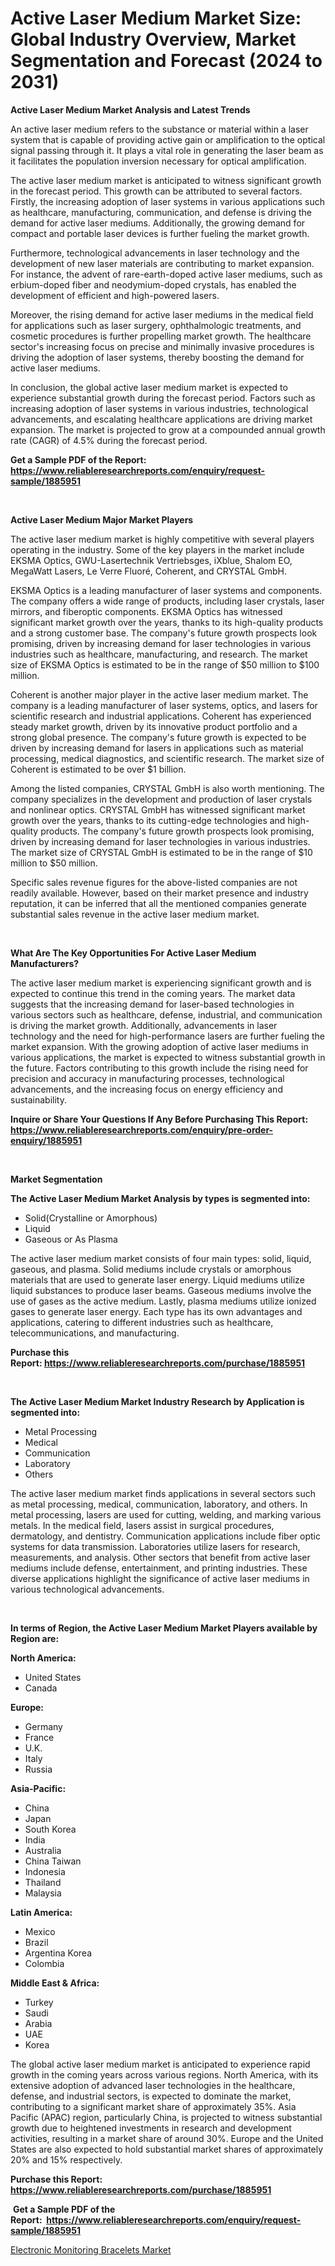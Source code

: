 <p><h1>Active Laser Medium Market Size: Global Industry Overview, Market Segmentation and Forecast (2024 to 2031)</h1></p><p><strong>Active Laser Medium Market Analysis and Latest Trends</strong></p>
<p><p>An active laser medium refers to the substance or material within a laser system that is capable of providing active gain or amplification to the optical signal passing through it. It plays a vital role in generating the laser beam as it facilitates the population inversion necessary for optical amplification.</p><p>The active laser medium market is anticipated to witness significant growth in the forecast period. This growth can be attributed to several factors. Firstly, the increasing adoption of laser systems in various applications such as healthcare, manufacturing, communication, and defense is driving the demand for active laser mediums. Additionally, the growing demand for compact and portable laser devices is further fueling the market growth.</p><p>Furthermore, technological advancements in laser technology and the development of new laser materials are contributing to market expansion. For instance, the advent of rare-earth-doped active laser mediums, such as erbium-doped fiber and neodymium-doped crystals, has enabled the development of efficient and high-powered lasers.</p><p>Moreover, the rising demand for active laser mediums in the medical field for applications such as laser surgery, ophthalmologic treatments, and cosmetic procedures is further propelling market growth. The healthcare sector's increasing focus on precise and minimally invasive procedures is driving the adoption of laser systems, thereby boosting the demand for active laser mediums.</p><p>In conclusion, the global active laser medium market is expected to experience substantial growth during the forecast period. Factors such as increasing adoption of laser systems in various industries, technological advancements, and escalating healthcare applications are driving market expansion. The market is projected to grow at a compounded annual growth rate (CAGR) of 4.5% during the forecast period.</p></p>
<p><strong>Get a Sample PDF of the Report:&nbsp; <a href="https://www.reliableresearchreports.com/enquiry/request-sample/1885951">https://www.reliableresearchreports.com/enquiry/request-sample/1885951</a></strong></p>
<p>&nbsp;</p>
<p><strong>Active Laser Medium Major Market Players</strong></p>
<p><p>The active laser medium market is highly competitive with several players operating in the industry. Some of the key players in the market include EKSMA Optics, GWU-Lasertechnik Vertriebsges, iXblue, Shalom EO, MegaWatt Lasers, Le Verre Fluoré, Coherent, and CRYSTAL GmbH.</p><p>EKSMA Optics is a leading manufacturer of laser systems and components. The company offers a wide range of products, including laser crystals, laser mirrors, and fiberoptic components. EKSMA Optics has witnessed significant market growth over the years, thanks to its high-quality products and a strong customer base. The company's future growth prospects look promising, driven by increasing demand for laser technologies in various industries such as healthcare, manufacturing, and research. The market size of EKSMA Optics is estimated to be in the range of $50 million to $100 million.</p><p>Coherent is another major player in the active laser medium market. The company is a leading manufacturer of laser systems, optics, and lasers for scientific research and industrial applications. Coherent has experienced steady market growth, driven by its innovative product portfolio and a strong global presence. The company's future growth is expected to be driven by increasing demand for lasers in applications such as material processing, medical diagnostics, and scientific research. The market size of Coherent is estimated to be over $1 billion.</p><p>Among the listed companies, CRYSTAL GmbH is also worth mentioning. The company specializes in the development and production of laser crystals and nonlinear optics. CRYSTAL GmbH has witnessed significant market growth over the years, thanks to its cutting-edge technologies and high-quality products. The company's future growth prospects look promising, driven by increasing demand for laser technologies in various industries. The market size of CRYSTAL GmbH is estimated to be in the range of $10 million to $50 million.</p><p>Specific sales revenue figures for the above-listed companies are not readily available. However, based on their market presence and industry reputation, it can be inferred that all the mentioned companies generate substantial sales revenue in the active laser medium market.</p></p>
<p>&nbsp;</p>
<p><strong>What Are The Key Opportunities For Active Laser Medium Manufacturers?</strong></p>
<p><p>The active laser medium market is experiencing significant growth and is expected to continue this trend in the coming years. The market data suggests that the increasing demand for laser-based technologies in various sectors such as healthcare, defense, industrial, and communication is driving the market growth. Additionally, advancements in laser technology and the need for high-performance lasers are further fueling the market expansion. With the growing adoption of active laser mediums in various applications, the market is expected to witness substantial growth in the future. Factors contributing to this growth include the rising need for precision and accuracy in manufacturing processes, technological advancements, and the increasing focus on energy efficiency and sustainability.</p></p>
<p><strong>Inquire or Share Your Questions If Any Before Purchasing This Report: <a href="https://www.reliableresearchreports.com/enquiry/pre-order-enquiry/1885951">https://www.reliableresearchreports.com/enquiry/pre-order-enquiry/1885951</a></strong></p>
<p>&nbsp;</p>
<p><strong>Market Segmentation</strong></p>
<p><strong>The Active Laser Medium Market Analysis by types is segmented into:</strong></p>
<p><ul><li>Solid(Crystalline or Amorphous)</li><li>Liquid</li><li>Gaseous or As Plasma</li></ul></p>
<p><p>The active laser medium market consists of four main types: solid, liquid, gaseous, and plasma. Solid mediums include crystals or amorphous materials that are used to generate laser energy. Liquid mediums utilize liquid substances to produce laser beams. Gaseous mediums involve the use of gases as the active medium. Lastly, plasma mediums utilize ionized gases to generate laser energy. Each type has its own advantages and applications, catering to different industries such as healthcare, telecommunications, and manufacturing.</p></p>
<p><strong>Purchase this Report:&nbsp;<a href="https://www.reliableresearchreports.com/purchase/1885951">https://www.reliableresearchreports.com/purchase/1885951</a></strong></p>
<p>&nbsp;</p>
<p><strong>The Active Laser Medium Market Industry Research by Application is segmented into:</strong></p>
<p><ul><li>Metal Processing</li><li>Medical</li><li>Communication</li><li>Laboratory</li><li>Others</li></ul></p>
<p><p>The active laser medium market finds applications in several sectors such as metal processing, medical, communication, laboratory, and others. In metal processing, lasers are used for cutting, welding, and marking various metals. In the medical field, lasers assist in surgical procedures, dermatology, and dentistry. Communication applications include fiber optic systems for data transmission. Laboratories utilize lasers for research, measurements, and analysis. Other sectors that benefit from active laser mediums include defense, entertainment, and printing industries. These diverse applications highlight the significance of active laser mediums in various technological advancements.</p></p>
<p>&nbsp;</p>
<p><strong>In terms of Region, the Active Laser Medium Market Players available by Region are:</strong></p>
<p>
    <p> <strong> North America: </strong>
        <ul>
            <li>United States</li>
            <li>Canada</li>
        </ul>
        </p> 
    <p> <strong> Europe: </strong>
        <ul>
            <li>Germany</li>
            <li>France</li>
            <li>U.K.</li>
            <li>Italy</li>
            <li>Russia</li>
        </ul>
        </p> 
    <p> <strong> Asia-Pacific: </strong>
        <ul>
            <li>China</li>
            <li>Japan</li>
            <li>South Korea</li>
            <li>India</li>
            <li>Australia</li>
            <li>China Taiwan</li>
            <li>Indonesia</li>
            <li>Thailand</li>
            <li>Malaysia</li>
        </ul>
        </p> 
    <p> <strong> Latin America: </strong>
        <ul>
            <li>Mexico</li>
            <li>Brazil</li>
            <li>Argentina Korea</li>
            <li>Colombia</li>
        </ul>
        </p> 
    <p> <strong> Middle East & Africa: </strong>
        <ul>
            <li>Turkey</li>
            <li>Saudi</li>
            <li>Arabia</li>
            <li>UAE</li>
            <li>Korea</li>
        </ul>
    </p>
    </p>
<p><p>The global active laser medium market is anticipated to experience rapid growth in the coming years across various regions. North America, with its extensive adoption of advanced laser technologies in the healthcare, defense, and industrial sectors, is expected to dominate the market, contributing to a significant market share of approximately 35%. Asia Pacific (APAC) region, particularly China, is projected to witness substantial growth due to heightened investments in research and development activities, resulting in a market share of around 30%. Europe and the United States are also expected to hold substantial market shares of approximately 20% and 15% respectively.</p></p>
<p><strong>Purchase this Report: <a href="https://www.reliableresearchreports.com/purchase/1885951">https://www.reliableresearchreports.com/purchase/1885951</a></strong></p>
<p>&nbsp;<strong>Get a Sample PDF of the Report:&nbsp;&nbsp;<a href="https://www.reliableresearchreports.com/enquiry/request-sample/1885951">https://www.reliableresearchreports.com/enquiry/request-sample/1885951</a></strong></p>
<p><strong></strong></p>
<p><p><a href="https://github.com/RickHolmes3/Market-Research-Report-List-2/blob/main/electronic-monitoring-bracelets-market.md">Electronic Monitoring Bracelets Market</a></p></p>